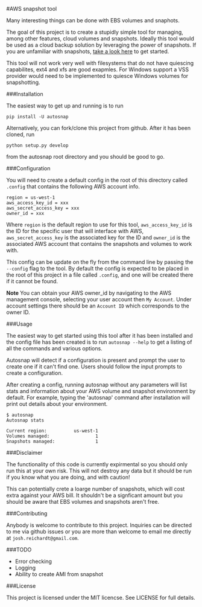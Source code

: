 #AWS snapshot tool

Many interesting things can be done with EBS volumes and snaphots.

The goal of this project is to create a stupidly simple tool for managing,
among other features, cloud volumes and snapshots.  Ideally this tool would be
used as a cloud backup solution by leveraging the power of snapshots.  If you
are unfamiliar with snapshots, [take a look
here](http://en.wikipedia.org/wiki/Snapshot_(computer_storage)) to get started.

This tool will not work very well with filesystems that do not have quiescing
capabilites, ext4 and xfs are good exapmles.  For Windows support a VSS
provider would need to be implemented to quiesce Windows volumes for
snapshotting.

###Installation

The easiest way to get up and running is to run 

    pip install -U autosnap

Alternatively, you can fork/clone this project from github.  After it has been
cloned, run

    python setup.py develop

from the autosnap root directory and you
should be good to go.

###Configuration

You will need to create a default config in the root of this directory called
`.config` that contains the following AWS account info.

```
region = us-west-1
aws_access_key_id = xxx
aws_secret_access_key = xxx
owner_id = xxx 
```

Where `region` is the default region to use for this tool, `aws_access_key_id`
is the ID for the specific user that will interface with AWS,
`aws_secret_access_key` is the associated key for the ID and `owner_id` is the
associated AWS account that contains the snapshots and volumes to work with.

This config can be update on the fly from the command line by passing the
`--config` flag to the tool.  By default the config is expected to be placed in
the root of this project in a file called `.config`, and one will be created
there if it cannot be found.

**Note** You can obtain your AWS owner_id by navigating to the AWS management
console, selecting your user account then `My Account`.  Under account settings
there should be an `Account ID` which corresponds to the owner ID.

###Usage

The easiest way to get started using this tool after it has been installed and
the config file has been created is to run `autosnap --help` to get a listing
of all the commands and various options.

Autosnap will detect if a configuration is present and prompt the user to
create one if it can't find one.  Users should follow the input prompts to
create a configuration.

After creating a config, running autosnap without any parameters will list
stats and information about your AWS volume and snapshot environment by
default.  For example, typing the 'autosnap' command after installation will
print out details about your environment.

```
$ autosnap
Autosnap stats

Current region:          us-west-1
Volumes managed:                 1
Snapshots managed:               1
```

###Disclaimer

The functionality of this code is currently expirmental so you should only run
this at your own risk.  This will not destroy any data but it should be run if
you know what you are doing, and with caution!

This can potentially crete a loarge number of snapshots, which will cost extra
against your AWS bill.  It shouldn't be a signficant amount but you should be
aware that EBS volumes and snapshots aren't free.

###Contributing

Anybody is welcome to contribute to this project.  Inquiries can be directed to
me via github issues or you are more than welcome to email me directly at
`josh.reichardt@gmail.com`.

###TODO

* Error checking
* Logging
* Ability to create AMI from snapshot

###License

This project is licensed under the MIT licencse.  See LICENSE for full details.

